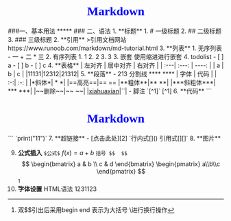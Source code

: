<h1 style="text-align:center; font-family:Times New Roman; color:blue;"> Markdown<span style="font-family:SimSun;"></span> </h1>
<!-- <font face="仿宋" coler=orange size=10> markdown的使用</font> -->
###一、基本用法
*****
### 二、语法
1. **标题**
   1. # 一级标题
   2. ## 二级标题
   3. ### 三级标题
2. **引用**
     >引用文档网站 https://www.runoob.com/markdown/md-tutorial.html
3. **列表**
   1. 无序列表
    - 一
    + 二
    * 三
   2. 有序列表
      1. 1
      2. 2
      3. 3
   3. 嵌套
    使用缩进进行嵌套
   4. todolist
    - [ ] a
    - [ ] b
    - [ ] c
4.  **表格**
    | 左对齐 | 居中对齐 | 右对齐 |   
    | :---| :---: | ----: |
    | a | b | c |
    |11131|12312|21312|
5.  **段落**
    - 213
    分割线 ****
    ****
    | 字体 | 代码 |
    | :-:| :-: |
    |*斜体*| * *|
    |==高亮==|== ==
    |**粗体**|** **|
    |***斜粗体***| *** ***|
    |~~删除~~|~~ ~~| 
    |<u>xiahuaxian</u>|`<u></u>`|
    - 脚注
        `[^1]` [^1]
6. **代码**
    ```
    <h1 style="text-align:center; font-family:Times New Roman; color:blue;"> Markdown<span style="font-family:SimSun;"></span> </h1>
    ```
    `print("11")`
7.  **超链接**
    - [点击此处][2]
    `行内式[]() 引用式[][]`
8.  **图片**
   
9.  **公式插入**
    `$公式$` $f(x)=a+b$
    `括号 $$  $$`   
    $$
    \begin{bmatrix}
        a & b \\
        c & d
    \end{bmatrix}
    \begin{pmatrix}
        a\\b\\c
    \end{pmatrix}
    $$[^2]
10. **字体设置**
        HTML语法
1231123
[^1]:如此使用 
[^2]: 双$$引出后采用begin end 表示为大括号 \\进行换行操作